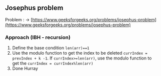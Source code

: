 ## Josephus problem


Problem : -> [https://www.geeksforgeeks.org/problems/josephus-problem](https://www.geeksforgeeks.org/problems/josephus-problem)

### Approach (IBH - recursion)
1. Define the base condition `len(arr)==1`
2. Use the modulo function to get the index to be deleted `currIndex = prevIndex + k -1`. If `currIndex>=len(arr)`, use the modulo function to get the `currIndex = currIndex%len(arr)`
3. Done Hurray